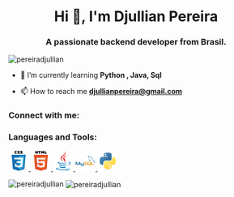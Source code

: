 <h1 align="center">Hi 👋, I'm Djullian Pereira</h1>
<h3 align="center">A passionate backend developer from Brasil.</h3>

<p align="left"> <img src="https://komarev.com/ghpvc/?username=pereiradjullian&label=Profile%20views&color=0e75b6&style=flat" alt="pereiradjullian" /> </p>

- 🌱 I’m currently learning **Python , Java, Sql**

- 📫 How to reach me **djullianpereira@gmail.com**

<h3 align="left">Connect with me:</h3>
<p align="left">
</p>

<h3 align="left">Languages and Tools:</h3>
<p align="left"> <a href="https://www.w3schools.com/css/" target="_blank" rel="noreferrer"> <img src="https://raw.githubusercontent.com/devicons/devicon/master/icons/css3/css3-original-wordmark.svg" alt="css3" width="40" height="40"/> </a> <a href="https://www.w3.org/html/" target="_blank" rel="noreferrer"> <img src="https://raw.githubusercontent.com/devicons/devicon/master/icons/html5/html5-original-wordmark.svg" alt="html5" width="40" height="40"/> </a> <a href="https://www.java.com" target="_blank" rel="noreferrer"> <img src="https://raw.githubusercontent.com/devicons/devicon/master/icons/java/java-original.svg" alt="java" width="40" height="40"/> </a> <a href="https://www.mysql.com/" target="_blank" rel="noreferrer"> <img src="https://raw.githubusercontent.com/devicons/devicon/master/icons/mysql/mysql-original-wordmark.svg" alt="mysql" width="40" height="40"/> </a> <a href="https://www.python.org" target="_blank" rel="noreferrer"> <img src="https://raw.githubusercontent.com/devicons/devicon/master/icons/python/python-original.svg" alt="python" width="40" height="40"/> </a> </p>

<p><img align="left" src="https://github-readme-stats.vercel.app/api/top-langs?username=pereiradjullian&show_icons=true&locale=en&layout=compact" alt="pereiradjullian" /></p>

<p>&nbsp;<img align="center" src="https://github-readme-stats.vercel.app/api?username=pereiradjullian&show_icons=true&locale=en" alt="pereiradjullian" /></p>
